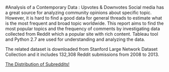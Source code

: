 #Analysis of a Contemporary Data : Upvotes & Downvotes
Social media has a great source for analyzing community opinions about specific topic. However, it is hard to find a good data for general threads to estimate what is the most frequent and broad topic worldwide. This report aims to find the most popular topics and the frequency of comments by investigating data collected from Reddit which a popular site with rich content. Tableau tool and Python 2.7 are used for understanding and analyzing the data.

The related dataset is downloaded from Stanford Large Network Dataset Collection and it includes 132,308 Reddit submissions from 2008 to 2013.

[The Distribution of Subreddits!](https://github.com/bussfromspace/Analysis-of-a-Contemporary-Reddit-Data-Upvotes-Downvotes/blob/master/topicss.png)
